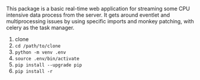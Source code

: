This package is a basic real-time web application for streaming some CPU intensive data process from the server. It gets around eventlet and multiprocessing issues by using specific imports and monkey patching, with celery as the task manager.

1. clone
2. `cd /path/to/clone`
3. `python -m venv .env`
4. `source .env/bin/activate`
5. `pip install --upgrade pip`
6. `pip install -r `